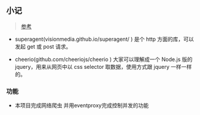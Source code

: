 ## 小记

> [参考](https://learnku.com/docs/node-lessons/using-eventproxy-to-control-concurrency/6128)

- superagent(visionmedia.github.io/superagent/ ) 是个 http 方面的库，可以发起 get 或 post 请求。

- cheerio(github.com/cheeriojs/cheerio ) 大家可以理解成一个 Node.js 版的 jquery，用来从网页中以 css selector 取数据，使用方式跟 jquery 一样一样的。


### 功能

- 本项目完成网络爬虫 并用eventproxy完成控制并发的功能